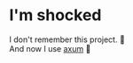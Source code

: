 # I'm shocked
I don't remember this project. 🤯\
And now I use [axum](https://crates.io/crates/axum) 🥰
